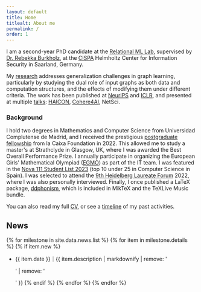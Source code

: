 ```yaml
---
layout: default
title: Home
titlealt: About me
permalink: /
order: 1
---
```


I am a second-year PhD candidate at the [Relational ML Lab](https://relationalml.github.io), supervised by [Dr. Rebekka Burkholz](https://sites.google.com/view/rebekkaburkholz/), at the [CISPA](https://cispa.de) Helmholtz Center for Information Security in Saarland, Germany.

My <a href="/research/" target="_self">research</a> addresses generalization challenges in graph learning, particularly by studying the dual role of input graphs as both data and computation structures, and the effects of modifying them under different criteria. The work has been published at [NeurIPS](https://openreview.net/forum?id=EMkrwJY2de) and [ICLR](https://openreview.net/forum?id=g6v09VxgFw), and presented at multiple <a href="/talks/" target="_self">talks</a>: [HAICON](https://eventclass.it/haic2024/scientific/external-program/session?s=S-05a), [Cohere4AI](https://cohere.com/events/cohere-for-ai-Celia-Rubio-Madrigal-2025), NetSci.

### Background

I hold two degrees in Mathematics and Computer Science from Universidad Complutense de Madrid, and I received the prestigious [postgraduate fellowship](https://becarios.fundacionlacaixa.org/en/celia-rubio-madrigal-B005794) from la Caixa Foundation in 2022. This allowed me to study a master's at Strathclyde in Glasgow, UK, where I was awarded the Best Overall Performance Prize.
I annually participate in organizing the European Girls' Mathematical Olympiad ([EGMO](https://www.egmo.org/person933/)) as part of the IT team. I was featured in the [Nova 111 Student List 2023](https://www.novatalent.com/111/spain/student-list/2023) (top 10 under 25 in Computer Science in Spain). I was selected to attend the [9th Heidelberg Laureate Forum](https://scilogs.spektrum.de/hlf/hlff-spotlight-9th-hlf/) 2022, where I was also personally interviewed. Finally, I once published a LaTeX package, [ddphonism](https://ctan.org/pkg/ddphonism), which is included in MikTeX and the TeXLive Music bundle.

You can also read my full [CV](/assets/pdf/RubioMadrigalCelia_cv.pdf), or see a <a href="/timeline/" target="_self">timeline</a> of my past activities.

## News

{% for milestone in site.data.news.list %}
{% for item in milestone.details %}
{% if item.new %}
* {{ item.date }}｜{{ item.description | markdownify | remove: '<p>' | remove: '</p>' }}
{% endif %}
{% endfor %}
{% endfor %}
